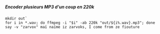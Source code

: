 ##### Encoder plusieurs MP3 d'un coup en 220k
```
mkdir out`
for i in *.wav; do ffmpeg -i "$i" -ab 220k "out/${i%.wav}.mp3"; done
say -v "zarvox" maï naïme iz zarvoks, I come from ze fiouture
```
